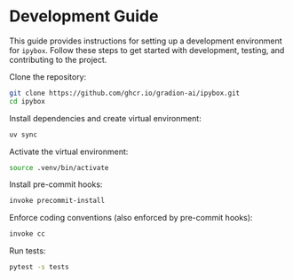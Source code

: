 # Development Guide

This guide provides instructions for setting up a development environment for `ipybox`. Follow these steps to get started with development, testing, and contributing to the project.

Clone the repository:

```bash
git clone https://github.com/ghcr.io/gradion-ai/ipybox.git
cd ipybox
```

Install dependencies and create virtual environment:

```bash
uv sync
```

Activate the virtual environment:

```bash
source .venv/bin/activate
```

Install pre-commit hooks:

```bash
invoke precommit-install
```

Enforce coding conventions (also enforced by pre-commit hooks):

```bash
invoke cc
```

Run tests:

```bash
pytest -s tests
```
